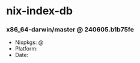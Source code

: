 # nix-index-db
### x86_64-darwin/master @ 240605.b1b75fe
- Nixpkgs: @[](https://github.com/NixOS/nixpkgs/commit/b1b75fe6fe9c980769a13b734d706001b4c21508)
- Platform: 
- Date: 
